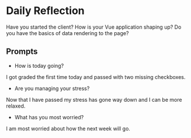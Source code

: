 # Daily Reflection
Have you started the client? How is your Vue application shaping up? Do you have the basics of data rendering to the page?  

## Prompts
- How is today going? 

I got graded the first time today and passed with two missing checkboxes.

- Are you managing your stress?

Now that I have passed my stress has gone way down and I can be more relaxed.

- What has you most worried?

I am most worried about how the next week will go.
